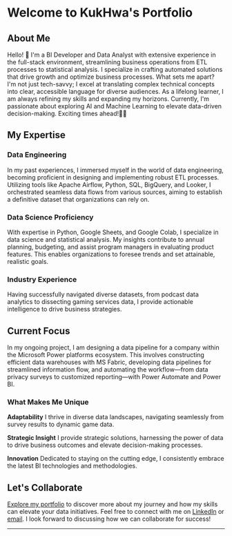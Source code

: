
# Welcome to KukHwa's Portfolio

## About Me

Hello! 👋 I'm a BI Developer and Data Analyst with extensive experience in the full-stack environment, streamlining business operations from ETL processes to statistical analysis. I specialize in crafting automated solutions that drive growth and optimize business processes. What sets me apart? I'm not just tech-savvy; I excel at translating complex technical concepts into clear, accessible language for diverse audiences. As a lifelong learner, I am always refining my skills and expanding my horizons. Currently, I'm passionate about exploring AI and Machine Learning to elevate data-driven decision-making. Exciting times ahead!🚀✨

## My Expertise

### Data Engineering

In my past experiences, I immersed myself in the world of data engineering, becoming proficient in designing and implementing robust ETL processes. Utilizing tools like Apache Airflow, Python, SQL, BigQuery, and Looker, I orchestrated seamless data flows from various sources, aiming to establish a definitive dataset that organizations can rely on.

### Data Science Proficiency

With expertise in Python, Google Sheets, and Google Colab, I specialize in data science and statistical analysis. My insights contribute to annual planning, budgeting, and assist program managers in evaluating product features. This enables organizations to foresee trends and set attainable, realistic goals. 

### Industry Experience

Having successfully navigated diverse datasets, from podcast data analytics to dissecting gaming services data, I provide actionable intelligence to drive business strategies.

## Current Focus

In my ongoing project, I am designing a data pipeline for a company within the Microsoft Power platforms ecosystem. This involves constructing efficient data warehouses with MS Fabric, developing data pipelines for streamlined information flow, and automating the workflow—from data privacy surveys to customized reporting—with Power Automate and Power BI.

### What Makes Me Unique

**Adaptability**
I thrive in diverse data landscapes, navigating seamlessly from survey results to dynamic game data.

**Strategic Insight**
I provide strategic solutions, harnessing the power of data to drive business outcomes and elevate decision-making processes.

**Innovation**
Dedicated to staying on the cutting edge, I consistently embrace the latest BI technologies and methodologies.

## Let's Collaborate

[Explore my portfolio](#https://github.com/kimkukhwa) to discover more about my journey and how my skills can elevate your data initiatives. Feel free to connect with me on [LinkedIn](#https://www.linkedin.com/in/kukhwa/) or [email](kimkukhwa@gmail.com). I look forward to discussing how we can collaborate for success!

---
